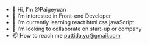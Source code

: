 - 👋 Hi, I’m @Paigeyuan
- 👀 I’m interested in Front-end Developer
- 🌱 I’m currently learning react html css javaScript
- 💞️ I’m looking to collaborate on start-up or company
- 📫 How to reach me puttida.yu@gmail.com

<!---
Paigeyuan/Paigeyuan is a ✨ special ✨ repository because its `README.md` (this file) appears on your GitHub profile.
You can click the Preview link to take a look at your changes.
--->
